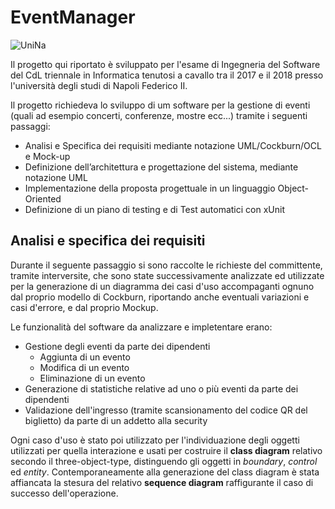  # EventManager

![UniNa](http://www.organizzazione.unina.it/immagini/logo-Federico-II.jpg)

Il progetto qui riportato è sviluppato per l'esame di Ingegneria del Software del CdL triennale in Informatica tenutosi a cavallo tra il 2017 e il 2018 presso l'università degli studi di Napoli Federico II.

Il progetto richiedeva lo sviluppo di um software per la gestione di eventi (quali ad esempio concerti, conferenze, mostre ecc...) tramite i seguenti passaggi:

- Analisi e Specifica dei requisiti mediante notazione UML/Cockburn/OCL e Mock-up 
- Definizione dell’architettura e progettazione del sistema, mediante notazione UML 
- Implementazione della proposta progettuale in un linguaggio Object-Oriented 
- Definizione di un piano di testing e di Test automatici con xUnit

## Analisi e specifica dei requisiti

Durante il seguente passaggio si sono raccolte le richieste del committente, tramite interversite, che sono state successivamente analizzate ed utilizzate per la generazione di un diagramma dei casi d'uso accompaganti ognuno dal proprio modello di Cockburn, riportando anche eventuali variazioni e casi d'errore, e dal proprio Mockup.

Le funzionalità del software da analizzare e impletentare erano:

- Gestione degli eventi da parte dei dipendenti
  - Aggiunta di un evento
  - Modifica di un evento
  - Eliminazione di un evento
- Generazione di statistiche relative ad uno o più eventi da parte dei dipendenti
- Validazione dell'ingresso (tramite scansionamento del codice QR del biglietto) da parte di un addetto alla security

Ogni caso d'uso è stato poi utilizzato per l'individuazione degli oggetti utilizzati per quella interazione e usati per costruire il **class diagram** relativo secondo il three-object-type, distinguendo gli oggetti in *boundary*, *control* ed *entity*. Contemporaneamente alla generazione del class diagram è stata affiancata la stesura del relativo **sequence diagram** raffigurante il caso di successo dell'operazione.
